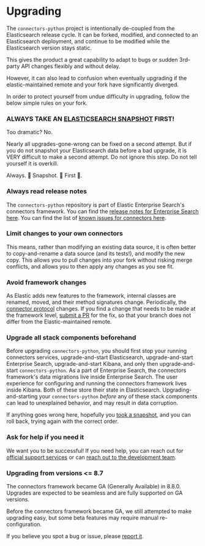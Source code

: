 # Upgrading

The `connectors-python` project is intentionally de-coupled from the Elasticsearch release cycle.
It can be forked, modified, and connected to an Elasticsearch deployment, and continue to be modified while the Elasticsearch version stays static.

This gives the product a great capability to adapt to bugs or sudden 3rd-party API changes flexibly and without delay.

However, it can also lead to confusion when eventually upgrading if the elastic-maintained remote and your fork have significantly diverged.

In order to protect yourself from undue difficulty in upgrading, follow the below simple rules on your fork.

### **ALWAYS TAKE AN [ELASTICSEARCH SNAPSHOT](https://www.elastic.co/guide/en/elasticsearch/reference/current/snapshot-restore.html) FIRST!**
Too dramatic? No.

Nearly all upgrades-gone-wrong can be fixed on a second attempt.
But if you do not snapshot your Elasticsearch data before a bad upgrade, it is VERY difficult to make a second attempt.
Do not ignore this step.
Do not tell yourself it is overkill.

Always. 👏 Snapshot. 👏 First 👏.

### Always read release notes
The `connectors-python` repository is part of Elastic Enterprise Search's connectors framework.
You can find the [release notes for Enterprise Search here](https://www.elastic.co/guide/en/enterprise-search/current/changelog.html).
You can find the list of [known issues for connectors here](https://www.elastic.co/guide/en/enterprise-search/current/connectors-known-issues.html).

### Limit changes to your own connectors
This means, rather than modifying an existing data source, it is often better to copy-and-rename a data source (and its tests!), and modify the new copy.
This allows you to pull changes into your fork without risking merge conflicts, and allows you to then apply any changes as you see fit.

### Avoid framework changes
As Elastic adds new features to the framework, internal classes are renamed, moved, and their method signatures change.
Periodically, the [connector protocol](./CONNECTOR_PROTOCOL.md) changes.
If you find a change that needs to be made at the framework level, [submit a PR](./CONTRIBUTING.md#pull-request-etiquette) for the fix, so that your branch does not differ from the Elastic-maintained remote.

### Upgrade all stack components beforehand
Before upgrading `connectors-python`, you should first stop your running connectors services, upgrade-and-start Elasticsearch, upgrade-and-start Enterprise Search, upgrade-and-start Kibana, and only then upgrade-and-start `connectors-python`.
As a part of Enterprise Search, the connectors framework's data migrations live inside Enterprise Search.
The user experience for configuring and running the connectors framework lives inside Kibana.
Both of these store their state in Elasticsearch.
Upgrading-and-starting your `connectors-python` _before_ any of these stack components can lead to unexplained behavior, and may result in data corruption.

If anything goes wrong here, hopefully you [took a snapshot](#always-take-an-elasticsearch-snapshothttpswwwelasticcoguideenelasticsearchreferencecurrentsnapshot-restorehtml), and you can roll back, trying again with the correct order.

### Ask for help if you need it
We want you to be successful!
If you need help, you can reach out for [official support services](./SUPPORT.md#official-support-services) or can [reach out to the development team](./SUPPORT.md#where-else-can-i-go-to-get-help).

### Upgrading from versions <= 8.7
The connectors framework became GA (Generally Available) in 8.8.0.
Upgrades are expected to be seamless and are fully supported on GA versions.

Before the connectors framework became GA, we still attempted to make upgrading easy, but some beta features may require manual re-configuration.

If you believe you spot a bug or issue, please [report it](./CONTRIBUTING.md#reporting-issues).